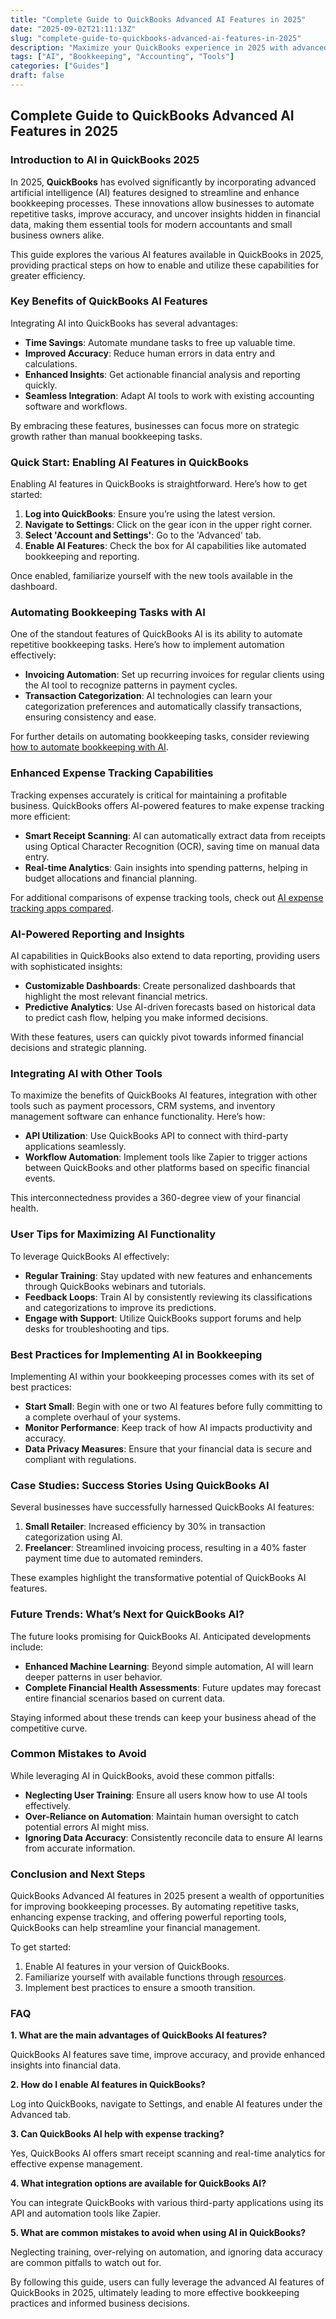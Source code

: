 ```yaml
---
title: "Complete Guide to QuickBooks Advanced AI Features in 2025"
date: "2025-09-02T21:11:13Z"
slug: "complete-guide-to-quickbooks-advanced-ai-features-in-2025"
description: "Maximize your QuickBooks experience in 2025 with advanced AI features. Learn how to enhance efficiency and streamline your bookkeeping tasks."
tags: ["AI", "Bookkeeping", "Accounting", "Tools"]
categories: ["Guides"]
draft: false
---
```


## Complete Guide to QuickBooks Advanced AI Features in 2025

### Introduction to AI in QuickBooks 2025

In 2025, **QuickBooks** has evolved significantly by incorporating advanced artificial intelligence (AI) features designed to streamline and enhance bookkeeping processes. These innovations allow businesses to automate repetitive tasks, improve accuracy, and uncover insights hidden in financial data, making them essential tools for modern accountants and small business owners alike.

This guide explores the various AI features available in QuickBooks in 2025, providing practical steps on how to enable and utilize these capabilities for greater efficiency.

### Key Benefits of QuickBooks AI Features

Integrating AI into QuickBooks has several advantages:

- **Time Savings**: Automate mundane tasks to free up valuable time.
- **Improved Accuracy**: Reduce human errors in data entry and calculations.
- **Enhanced Insights**: Get actionable financial analysis and reporting quickly.
- **Seamless Integration**: Adapt AI tools to work with existing accounting software and workflows.

By embracing these features, businesses can focus more on strategic growth rather than manual bookkeeping tasks.

### Quick Start: Enabling AI Features in QuickBooks

Enabling AI features in QuickBooks is straightforward. Here’s how to get started:

1. **Log into QuickBooks**: Ensure you’re using the latest version.
2. **Navigate to Settings**: Click on the gear icon in the upper right corner.
3. **Select 'Account and Settings'**: Go to the 'Advanced' tab.
4. **Enable AI Features**: Check the box for AI capabilities like automated bookkeeping and reporting.

Once enabled, familiarize yourself with the new tools available in the dashboard.

### Automating Bookkeeping Tasks with AI

One of the standout features of QuickBooks AI is its ability to automate repetitive bookkeeping tasks. Here’s how to implement automation effectively:

- **Invoicing Automation**: Set up recurring invoices for regular clients using the AI tool to recognize patterns in payment cycles.
- **Transaction Categorization**: AI technologies can learn your categorization preferences and automatically classify transactions, ensuring consistency and ease.

For further details on automating bookkeeping tasks, consider reviewing [how to automate bookkeeping with AI](https://www.example.com/posts/how-to-automate-bookkeeping-with-ai-quickbooks-receipt-ocr/).

### Enhanced Expense Tracking Capabilities

Tracking expenses accurately is critical for maintaining a profitable business. QuickBooks offers AI-powered features to make expense tracking more efficient:

- **Smart Receipt Scanning**: AI can automatically extract data from receipts using Optical Character Recognition (OCR), saving time on manual data entry.
- **Real-time Analytics**: Gain insights into spending patterns, helping in budget allocations and financial planning.

For additional comparisons of expense tracking tools, check out [AI expense tracking apps compared](https://www.example.com/posts/ai-expense-tracking-apps-compared-expensify-vs-zoho-vs-divvy/).

### AI-Powered Reporting and Insights

AI capabilities in QuickBooks also extend to data reporting, providing users with sophisticated insights:

- **Customizable Dashboards**: Create personalized dashboards that highlight the most relevant financial metrics.
- **Predictive Analytics**: Use AI-driven forecasts based on historical data to predict cash flow, helping you make informed decisions.

With these features, users can quickly pivot towards informed financial decisions and strategic planning.

### Integrating AI with Other Tools

To maximize the benefits of QuickBooks AI features, integration with other tools such as payment processors, CRM systems, and inventory management software can enhance functionality. Here’s how:

- **API Utilization**: Use QuickBooks API to connect with third-party applications seamlessly.
- **Workflow Automation**: Implement tools like Zapier to trigger actions between QuickBooks and other platforms based on specific financial events.

This interconnectedness provides a 360-degree view of your financial health.

### User Tips for Maximizing AI Functionality

To leverage QuickBooks AI effectively:

- **Regular Training**: Stay updated with new features and enhancements through QuickBooks webinars and tutorials.
- **Feedback Loops**: Train AI by consistently reviewing its classifications and categorizations to improve its predictions.
- **Engage with Support**: Utilize QuickBooks support forums and help desks for troubleshooting and tips.

### Best Practices for Implementing AI in Bookkeeping

Implementing AI within your bookkeeping processes comes with its set of best practices:

- **Start Small**: Begin with one or two AI features before fully committing to a complete overhaul of your systems.
- **Monitor Performance**: Keep track of how AI impacts productivity and accuracy.
- **Data Privacy Measures**: Ensure that your financial data is secure and compliant with regulations.

### Case Studies: Success Stories Using QuickBooks AI

Several businesses have successfully harnessed QuickBooks AI features:

1. **Small Retailer**: Increased efficiency by 30% in transaction categorization using AI.
2. **Freelancer**: Streamlined invoicing process, resulting in a 40% faster payment time due to automated reminders.

These examples highlight the transformative potential of QuickBooks AI features.

### Future Trends: What’s Next for QuickBooks AI?

The future looks promising for QuickBooks AI. Anticipated developments include:

- **Enhanced Machine Learning**: Beyond simple automation, AI will learn deeper patterns in user behavior.
- **Complete Financial Health Assessments**: Future updates may forecast entire financial scenarios based on current data.

Staying informed about these trends can keep your business ahead of the competitive curve.

### Common Mistakes to Avoid

While leveraging AI in QuickBooks, avoid these common pitfalls:

- **Neglecting User Training**: Ensure all users know how to use AI tools effectively.
- **Over-Reliance on Automation**: Maintain human oversight to catch potential errors AI might miss.
- **Ignoring Data Accuracy**: Consistently reconcile data to ensure AI learns from accurate information.

### Conclusion and Next Steps

QuickBooks Advanced AI features in 2025 present a wealth of opportunities for improving bookkeeping processes. By automating repetitive tasks, enhancing expense tracking, and offering powerful reporting tools, QuickBooks can help streamline your financial management.

To get started:

1. Enable AI features in your version of QuickBooks.
2. Familiarize yourself with available functions through [resources](https://www.example.com/posts/best-ai-bookkeeping-tools-for-small-businesses-2025).
3. Implement best practices to ensure a smooth transition.

### FAQ

**1. What are the main advantages of QuickBooks AI features?**

QuickBooks AI features save time, improve accuracy, and provide enhanced insights into financial data.

**2. How do I enable AI features in QuickBooks?**

Log into QuickBooks, navigate to Settings, and enable AI features under the Advanced tab.

**3. Can QuickBooks AI help with expense tracking?**

Yes, QuickBooks AI offers smart receipt scanning and real-time analytics for effective expense management.

**4. What integration options are available for QuickBooks AI?**

You can integrate QuickBooks with various third-party applications using its API and automation tools like Zapier.

**5. What are common mistakes to avoid when using AI in QuickBooks?**

Neglecting training, over-relying on automation, and ignoring data accuracy are common pitfalls to watch out for.

By following this guide, users can fully leverage the advanced AI features of QuickBooks in 2025, ultimately leading to more effective bookkeeping practices and informed business decisions.
